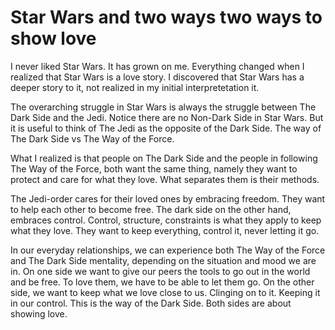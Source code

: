 # Star Wars and two ways two ways to show love

I never liked Star Wars. It has grown on me. Everything changed when I realized that Star Wars is a love story. I discovered that Star Wars has a deeper story to it, not realized in my initial interpretetation it. 

The overarching struggle in Star Wars is always the struggle between The Dark Side and the Jedi. Notice there are no Non-Dark Side in Star Wars. But it is useful to think of The Jedi as the opposite of the Dark Side. The way of The Dark Side vs The Way of the Force.

What I realized is that people on The Dark Side and the people in following The Way of the Force, both want the same thing, namely they want to protect and care for what they love. What separates them is their methods. 

The Jedi-order cares for their loved ones by embracing freedom. They want to help each other to become free. The dark side on the other hand, embraces control. Control, structure, constraints is what they apply to keep what they love. They want to keep everything, control it, never letting it go.

In our everyday relationships, we can experience both The Way of the Force and The Dark Side mentality, depending on the situation and mood we are in. On one side we want to give our peers the tools to go out in the world and be free. To love them, we have to be able to let them go.  On the other side, we want to keep what we love close to us. Clinging on to it. Keeping it in our control. This is the way of the Dark Side. Both sides are about showing love.
